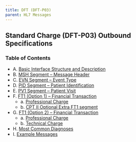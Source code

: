 ```yaml
---
title: DFT (DFT-P03)
parent: HL7 Messages
---
```


## Standard Charge (DFT-P03) Outbound Specifications

### Table of Contents

- A. [Basic Interface Structure and Description](Basic_Interface_Structure_and_Description.md)
- B. [MSH Segment – Message Header](docs/integration/DFT_Results/MSH_Segment_Message_Header.md)
- C. [EVN Segment – Event Type](EVN_Segment_Event_Type.md)
- D. [PID Segment – Patient Identification](PID_Segment_Patient_Identification.md)
- E. [PV1 Segment – Patient Visit](PV1_Segment_Patient_Visit.md)
- F. [FT1 (Option 1) – Financial Transaction](FT1_Option1_Financial_Transaction.md)
   - a. [Professional Charge](FT1_Option1_Professional_Charge.md)
   - b. [CPT II Optional Extra FT1 segment](FT1_Option1_CPT_II_Optional_Extra_FT1_segment.md)
- G. [FT1 (Option 2) – Financial Transaction](FT1_Option2_Financial_Transaction.md)
   - a. [Professional Charge](FT1_Option2_Professional_Charge.md)
   - b. [Technical Charge](FT1_Option2_Technical_Charge.md)
- H. [Most Common Diagnoses](Most_Common_Diagnoses.md)
- I. [Example Messages](Example_Messages.md)

